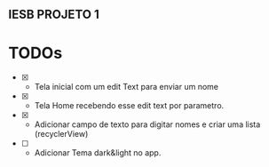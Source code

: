 ## IESB PROJETO 1

# TODOs
- [X] - Tela inicial com um edit Text para enviar um nome
- [X] - Tela Home recebendo esse edit text por parametro.
- [X] - Adicionar campo de texto para digitar nomes e criar uma lista (recyclerView)
- [ ] - Adicionar Tema dark&light no app.